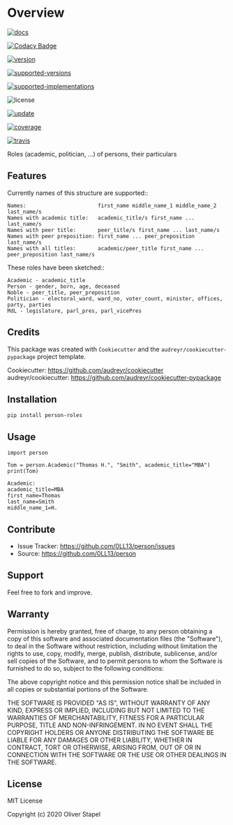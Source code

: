 # Overview


[![docs](https://readthedocs.org/projects/person/badge/?version=latest)](https://person.readthedocs.io/en/latest/?badge=latest)

[![Codacy Badge](https://app.codacy.com/project/badge/Grade/5a29d30f3ec7470cb17085a29a4c6a8f)](https://www.codacy.com/manual/0LL13/person?utm_source=github.com&amp;utm_medium=referral&amp;utm_content=0LL13/person&amp;utm_campaign=Badge_Grade)

[![version](https://pyup.io/repos/github/0LL13/person/python-3-shield.svg)](https://pyup.io/repos/github/0LL13/person)

[![supported-versions](https://img.shields.io/pypi/pyversions/person-roles.svg)](https://pypi.python.org/pypi/person-roles)

[![supported-implementations](https://img.shields.io/pypi/implementation/person-roles.svg)](https://pypi.python.org/pypi/person-roles)

![license](https://img.shields.io/cocoapods/l/AFNetworking.svg)

[![update](https://pyup.io/repos/github/0LL13/person/shield.svg)](https://pyup.io/repos/github/0LL13/person)

[![coverage](https://codecov.io/gh/0LL13/person/branch/master/graph/badge.svg)](https://codecov.io/gh/0LL13/person)

[![travis](https://travis-ci.org/0LL13/person.svg?branch=master)](https://travis-ci.org/0LL13/person)


Roles (academic, politician, ...)  of persons, their particulars


## Features

Currently names of this structure are supported::

    Names:                       first_name middle_name_1 middle_name_2 last_name/s
    Names with academic title:   academic_title/s first_name ... last_name/s
    Names with peer title:       peer_title/s first_name ... last_name/s
    Names with peer preposition: first_name ... peer_preposition last_name/s
    Names with all titles:       academic/peer_title first_name ... peer_preposition last_name/s

These roles have been sketched::

    Academic - academic_title
    Person - gender, born, age, deceased
    Noble - peer_title, peer_preposition
    Politician - electoral_ward, ward_no, voter_count, minister, offices, party, parties
    MdL - legislature, parl_pres, parl_vicePres


## Credits

This package was created with `Cookiecutter` and the `audreyr/cookiecutter-pypackage` project template.

Cookiecutter: https://github.com/audreyr/cookiecutter  
audreyr/cookiecutter: https://github.com/audreyr/cookiecutter-pypackage


## Installation


    pip install person-roles


## Usage


    import person

    Tom = person.Academic("Thomas H.", "Smith", academic_title="MBA")
    print(Tom)

    Academic:
    academic_title=MBA
    first_name=Thomas
    last_name=Smith
    middle_name_1=H.


## Contribute

- Issue Tracker: https://github.com/0LL13/person/issues
- Source: https://github.com/0LL13/person


## Support

Feel free to fork and improve.

## Warranty

Permission is hereby granted, free of charge, to any person obtaining a copy
of this software and associated documentation files (the "Software"), to deal
in the Software without restriction, including without limitation the rights
to use, copy, modify, merge, publish, distribute, sublicense, and/or sell
copies of the Software, and to permit persons to whom the Software is
furnished to do so, subject to the following conditions:

The above copyright notice and this permission notice shall be included in all
copies or substantial portions of the Software.

THE SOFTWARE IS PROVIDED "AS IS", WITHOUT WARRANTY OF ANY KIND, EXPRESS OR
IMPLIED, INCLUDING BUT NOT LIMITED TO THE WARRANTIES OF MERCHANTABILITY,
FITNESS FOR A PARTICULAR PURPOSE, TITLE AND NON-INFRINGEMENT. IN NO EVENT SHALL
THE COPYRIGHT HOLDERS OR ANYONE DISTRIBUTING THE SOFTWARE BE LIABLE FOR ANY
DAMAGES OR OTHER LIABILITY, WHETHER IN CONTRACT, TORT OR OTHERWISE, ARISING
FROM, OUT OF OR IN CONNECTION WITH THE SOFTWARE OR THE USE OR OTHER DEALINGS
IN THE SOFTWARE.

## License

MIT License

Copyright (c) 2020 Oliver Stapel
